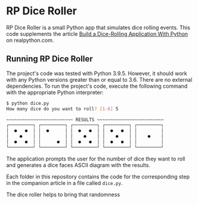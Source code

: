 # RP Dice Roller

RP Dice Roller is a small Python app that simulates dice rolling events. This code supplements the article [Build a Dice-Rolling Application With Python](https://realpython.com/python-dice-roll/) on realpython.com.

## Running RP Dice Roller

The project's code was tested with Python 3.9.5. However, it should work with any Python versions greater than or equal to 3.6. There are no external dependencies. To run the project's code, execute the following command with the appropriate Python interpreter:

```sh
$ python dice.py
How many dice do you want to roll? [1-6] 5

~~~~~~~~~~~~~~~~~~~~~~~~~ RESULTS ~~~~~~~~~~~~~~~~~~~~~~~~~
┌─────────┐ ┌─────────┐ ┌─────────┐ ┌─────────┐ ┌─────────┐
│  ●   ●  │ │  ●      │ │  ●   ●  │ │  ●   ●  │ │         │
│    ●    │ │         │ │    ●    │ │    ●    │ │    ●    │
│  ●   ●  │ │      ●  │ │  ●   ●  │ │  ●   ●  │ │         │
└─────────┘ └─────────┘ └─────────┘ └─────────┘ └─────────┘
```

The application prompts the user for the number of dice they want to roll and generates a dice faces ASCII diagram with the results.

Each folder in this repository contains the code for the corresponding step in the companion article in a file called `dice.py`.

The dice roller helps to bring that randomness